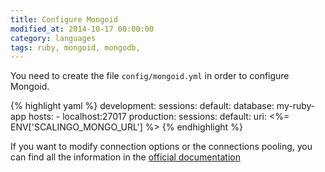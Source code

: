 ```yaml
---
title: Configure Mongoid
modified_at: 2014-10-17 00:00:00
category: languages
tags: ruby, mongoid, mongodb,
---
```


You need to create the file `config/mongoid.yml` in order to configure Mongoid.

{% highlight yaml %}
development:
  sessions:
    default:
      database: my-ruby-app
      hosts:
        - localhost:27017
production:
  sessions:
    default:
      uri: <%= ENV['SCALINGO_MONGO_URL'] %>
{% endhighlight %}

If you want to modify connection options or the connections pooling, you can
find all the information in the [official
documentation](http://mongoid.org/en/mongoid/docs/installation.html)

